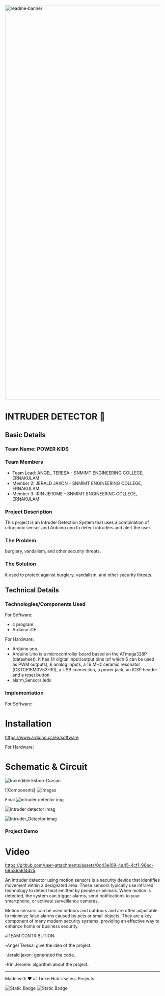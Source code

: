 <img width="1280" alt="readme-banner" src="https://github.com/user-attachments/assets/35332e92-44cb-425b-9dff-27bcf1023c6c">

# INTRUDER DETECTOR 🎯


## Basic Details
### Team Name: POWER KIDS


### Team Members
- Team Lead: ANGEL TERESA - SNMIMT ENGINEERING COLLEGE, ERNAKULAM
- Member 2: JERALD JAXON - SNMIMT ENGINEERING COLLEGE, ERNAKULAM
- Member 3: IRIN JEROME - SNMIMT ENGINEERING COLLEGE, ERNAKULAM

### Project Description
This project is an Intruder Detection System that uses a combination of ultrasonic sensor and Arduino uno to detect intruders and alert the user.

### The Problem 
burglary, vandalism, and other security threats.

### The Solution 
it used to protect against burglary, vandalism, and other security threats.

## Technical Details
### Technologies/Components Used
For Software:
- c program
- Arduino IDE

For Hardware:
- Arduino uno
- Arduino Uno is a microcontroller board based on the ATmega328P (datasheet). It has 14 digital input/output pins (of which 6 can be used as PWM outputs), 6 analog inputs, a 16 MHz ceramic resonator (CSTCE16M0V53-R0), a USB connection, a power jack, an ICSP header and a reset button.
- alarm,Sensors,leds

### Implementation
For Software:
# Installation
https://www.arduino.cc/en/software

For Hardware:

# Schematic & Circuit
![Incredible Esboo-Curcan](https://github.com/user-attachments/assets/08183323-36fe-4c1a-bd77-b6d8f253a8e4)



![Components]
![images](https://github.com/user-attachments/assets/ab470973-7b3e-4b24-940d-cd1b0888c800)

Final
![intruder detector img](https://github.com/user-attachments/assets/296ec4e3-7823-44cb-a533-9ed401d04935)

![intruder detector imag](https://github.com/user-attachments/assets/9ca00715-16d0-408f-bd07-1d95d9376ae8)

![Intruder_Detector imag](https://github.com/user-attachments/assets/a7cec464-7e51-432d-9e87-06640ed61479)

### Project Demo
# Video

https://github.com/user-attachments/assets/0c43e109-4a45-4cf1-96ec-69536a6f4d25



An intruder detector using motion sensors is a security device that identifies movement within a designated area. These sensors typically use infrared technology to detect heat emitted by people or animals. When motion is detected, the system can trigger alarms, send notifications to your smartphone, or activate surveillance cameras.

Motion sensors can be used indoors and outdoors and are often adjustable to minimize false alarms caused by pets or small objects. They are a key component of many modern security systems, providing an effective way to enhance home or business security.  

#TEAM CONTRIBUTION:

-Angel Teresa: give the idea of the project.

-Jerald jaxon: generated the code.

-Irin Jerome: algorithm about the project.

---
Made with ❤️ at TinkerHub Useless Projects 

![Static Badge](https://img.shields.io/badge/TinkerHub-24?color=%23000000&link=https%3A%2F%2Fwww.tinkerhub.org%2F)
![Static Badge](https://img.shields.io/badge/UselessProject--24-24?link=https%3A%2F%2Fwww.tinkerhub.org%2Fevents%2FQ2Q1TQKX6Q%2FUseless%2520Projects)
